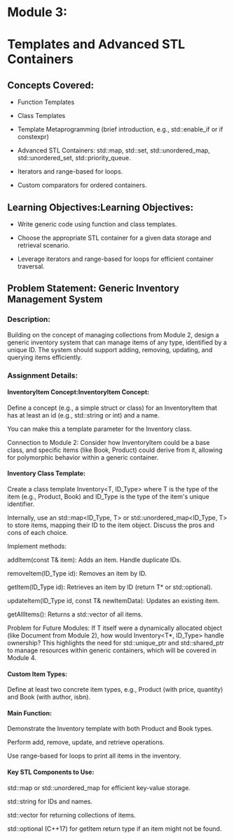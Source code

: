 # Module 3: 
# Templates and Advanced STL Containers
## Concepts Covered:

- Function Templates

- Class Templates

- Template Metaprogramming (brief introduction, e.g., std::enable_if or if constexpr)

- Advanced STL Containers: std::map, std::set, std::unordered_map, std::unordered_set, std::priority_queue.

- Iterators and range-based for loops.

- Custom comparators for ordered containers.

## Learning Objectives:Learning Objectives:

- Write generic code using function and class templates.

- Choose the appropriate STL container for a given data storage and retrieval scenario.

- Leverage iterators and range-based for loops for efficient container traversal.

## Problem Statement: Generic Inventory Management System

### Description:
Building on the concept of managing collections from Module 2, design a generic inventory system that can manage items of any type, identified by a unique ID. The system should support adding, removing, updating, and querying items efficiently.

### Assignment Details:

#### InventoryItem Concept:InventoryItem Concept:

Define a concept (e.g., a simple struct or class) for an InventoryItem that has at least an id (e.g., std::string or int) and a name.

You can make this a template parameter for the Inventory class.

Connection to Module 2: Consider how InventoryItem could be a base class, and specific items (like Book, Product) could derive from it, allowing for polymorphic behavior within a generic container.

#### Inventory Class Template:

Create a class template Inventory<T, ID_Type> where T is the type of the item (e.g., Product, Book) and ID_Type is the type of the item's unique identifier.

Internally, use an std::map<ID_Type, T> or std::unordered_map<ID_Type, T> to store items, mapping their ID to the item object. Discuss the pros and cons of each choice.

Implement methods:

addItem(const T& item): Adds an item. Handle duplicate IDs.

removeItem(ID_Type id): Removes an item by ID.

getItem(ID_Type id): Retrieves an item by ID (return T* or std::optional<T>).

updateItem(ID_Type id, const T& newItemData): Updates an existing item.

getAllItems(): Returns a std::vector<T> of all items.

Problem for Future Modules: If T itself were a dynamically allocated object (like Document from Module 2), how would Inventory<T*, ID_Type> handle ownership? This highlights the need for std::unique_ptr and std::shared_ptr to manage resources within generic containers, which will be covered in Module 4.

#### Custom Item Types:

Define at least two concrete item types, e.g., Product (with price, quantity) and Book (with author, isbn).

#### Main Function:

Demonstrate the Inventory template with both Product and Book types.

Perform add, remove, update, and retrieve operations.

Use range-based for loops to print all items in the inventory.

#### Key STL Components to Use:

std::map or std::unordered_map for efficient key-value storage.

std::string for IDs and names.

std::vector for returning collections of items.

std::optional (C++17) for getItem return type if an item might not be found.